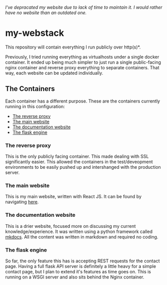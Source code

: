 *I've depracated my website due to lack of time to maintain it. I would rather have no website than an outdated one.*
# my-webstack

This repository will contain everything I run publicly over http(s)\*.

Previously, I tried running everything as virtualhosts under a single docker container. It ended up being much simpler to just run a single public-facing nginx container and reverse proxy everything to separate containers. That way, each website can be updated individually. 


## The Containers

Each container has a different purpose. These are the containers currently running in this configuration:
* [The reverse proxy](#the-reverse-proxy)
* [The main website](#the-main-website)
* [The documentation website](#the-documentation-website)
* [The flask engine](#the-flask-engine)


### The reverse proxy
This is the only publicly facing container. This made dealing with SSL significantly easier. This allowed the containers in the test/deveopment environments to be easily pushed up and intershanged with the production server. 

### The main website
This is my main website, written with React JS. It can be found by navigating [here](https://hillnetwork.me/).

### The documentation website
This is a drier website, focused more on discussing my current knowledge/experience. It was written using a python framework called [mkdocs](https://github.com/mkdocs/mkdocs). All the content was written in markdown and required no coding.

### The flask engine
So far, the only feature this has is accepting REST requests for the contact page. Having a full flask API server is definitely a little heavy for a simple contact page, but I plan to extend it's features as time goes on. This is running on a WSGI server and also sits behind the Nginx container. 
